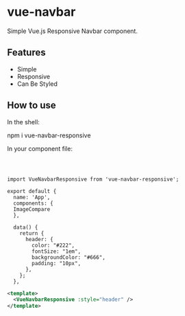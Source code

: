 # vue-navbar

Simple Vue.js Responsive Navbar component.



## Features

- Simple
- Responsive
- Can Be Styled  




## How to use


In the shell:


npm i vue-navbar-responsive

In your component file:
```vue



import VueNavbarResponsive from 'vue-navbar-responsive';

export default {
  name: 'App',
  components: {
  ImageCompare
  },

  data() {
    return {
      header: {
        color: "#222",
        fontSize: "1em",
        backgroundColor: "#666",
        padding: "10px",
      },
    };
  },
```


```xml
<template>
  <VueNavbarResponsive :style="header" />
</template>
```



